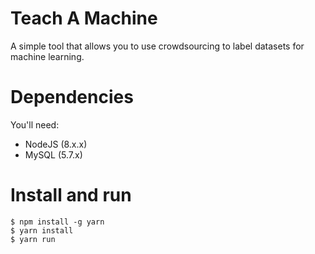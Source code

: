 # Teach A Machine

A simple tool that allows you to use crowdsourcing to label datasets for machine learning.

# Dependencies

You'll need:
* NodeJS (8.x.x)
* MySQL (5.7.x)

# Install and run

```
$ npm install -g yarn
$ yarn install
$ yarn run
```
